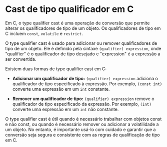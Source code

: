 # Cast de tipo qualificador em C

Em C, o type qualifier cast é uma operação de conversão que permite alterar os qualificadores de tipo de um objeto. Os qualificadores de tipo em C incluem `const`, `volatile` e `restrict`.

O type qualifier cast é usado para adicionar ou remover qualificadores de tipo de um objeto. Ele é definido pela sintaxe `(qualifier) expression`, onde "qualifier" é o qualificador de tipo desejado e "expression" é a expressão a ser convertida.

Existem duas formas de type qualifier cast em C:

- **Adicionar um qualificador de tipo:** `(qualifier) expression` adiciona o qualificador de tipo especificado à expressão. Por exemplo, `(const int)` converte uma expressão em um `int` constante.

- **Remover um qualificador de tipo:** `(qualifier) expression` remove o qualificador de tipo especificado da expressão. Por exemplo, `(int)` converte uma expressão em um `int` não constante.

O type qualifier cast é útil quando é necessário trabalhar com objetos const e não const, ou quando é necessário remover ou adicionar a volatilidade a um objeto. No entanto, é importante usá-lo com cuidado e garantir que a conversão seja segura e consistente com as regras de qualificação de tipo em C.